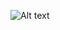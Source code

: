 ![Alt text](`https://github.com/Mohammadhridoy/Mohammadhridoy/blob/main/assets/images/Dark%20Blue%20And%20Yellow%20Modern%20Creative%20Business%20Workshop%20Outdoor%20Banner.png?raw=true`)
